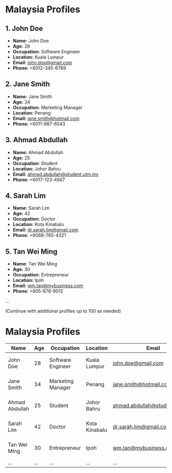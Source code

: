 # Malaysia Profiles

## 1. John Doe

- **Name:** John Doe
- **Age:** 28
- **Occupation:** Software Engineer
- **Location:** Kuala Lumpur
- **Email:** john.doe@gmail.com
- **Phone:** +6012-345-6789

## 2. Jane Smith

- **Name:** Jane Smith
- **Age:** 34
- **Occupation:** Marketing Manager
- **Location:** Penang
- **Email:** jane.smith@hotmail.com
- **Phone:** +6011-987-6543

## 3. Ahmad Abdullah

- **Name:** Ahmad Abdullah
- **Age:** 25
- **Occupation:** Student
- **Location:** Johor Bahru
- **Email:** ahmad.abdullah@student.utm.my
- **Phone:** +6017-123-4567

## 4. Sarah Lim

- **Name:** Sarah Lim
- **Age:** 42
- **Occupation:** Doctor
- **Location:** Kota Kinabalu
- **Email:** dr.sarah.lim@gmail.com
- **Phone:** +6088-765-4321

## 5. Tan Wei Ming

- **Name:** Tan Wei Ming
- **Age:** 30
- **Occupation:** Entrepreneur
- **Location:** Ipoh
- **Email:** wm.tan@mybusiness.com
- **Phone:** +605-678-9012

...

(Continue with additional profiles up to 100 as needed)

# Malaysia Profiles

| Name             | Age | Occupation         | Location        | Email                               | Phone            |
|------------------|-----|-------------------|-----------------|-------------------------------------|-----------------|
| John Doe         | 28  | Software Engineer | Kuala Lumpur   | john.doe@gmail.com                  | +6012-345-6789   |
| Jane Smith       | 34  | Marketing Manager | Penang          | jane.smith@hotmail.com              | +6011-987-6543   |
| Ahmad Abdullah   | 25  | Student           | Johor Bahru     | ahmad.abdullah@student.utm.my       | +6017-123-4567   |
| Sarah Lim        | 42  | Doctor            | Kota Kinabalu   | dr.sarah.lim@gmail.com              | +6088-765-4321   |
| Tan Wei Ming     | 30  | Entrepreneur      | Ipoh            | wm.tan@mybusiness.com               | +605-678-9012    |
| ...              | ... | ...               | ...             | ...                                 | ...             |
